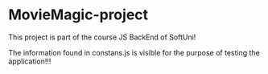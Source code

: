 # MovieMagic-project

This project is part of the course JS BackEnd of SoftUni!

The information found in constans.js is visible for the purpose of testing the application!!!